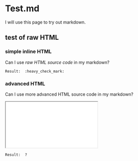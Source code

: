 # Test.md

I will use this page to try out markdown.

## test of raw HTML
### simple inline HTML

Can I use <i>raw HTML source code</i> in my markdown?

    Result:  :heavy_check_mark:	

### advanced HTML
Can I use more advanced HTML source code in my markdown?

<iframe src="index.html"></iframe>

    Result:  ?	
